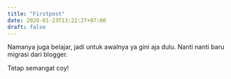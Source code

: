 ```yaml
---
title: "Firstpost"
date: 2020-01-23T13:22:27+07:00
draft: false
---
```


Namanya juga belajar, jadi untuk awalnya ya gini aja dulu.
Nanti nanti baru migrasi dari blogger.

Tetap semangat coy!
